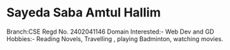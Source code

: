 # Sayeda Saba Amtul Hallim
Branch:CSE
Regd No. 2402041146
Domain Interested:- Web Dev and GD
Hobbies:- Reading Novels, Travelling , playing Badminton, watching movies.